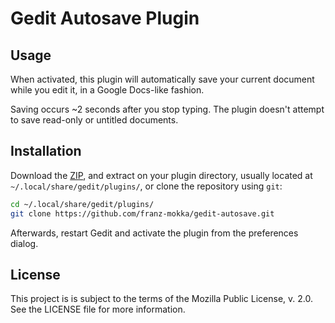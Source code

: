 Gedit Autosave Plugin
=====================

Usage
-----

When activated, this plugin will automatically save your current
document while you edit it, in a Google Docs-like fashion.

Saving occurs ~2 seconds after you stop typing. The plugin doesn't
attempt to save read-only or untitled documents.

Installation
------------

Download the [ZIP][1], and extract on your plugin directory, usually located
at `~/.local/share/gedit/plugins/`, or clone the repository using `git`:

```sh
cd ~/.local/share/gedit/plugins/
git clone https://github.com/franz-mokka/gedit-autosave.git
```

Afterwards, restart Gedit and activate the plugin from the preferences
dialog.

[1]: https://github.com/franz-mokka/gedit-autosave/archive/master.zip

License
-------

This project is is subject to the terms of the Mozilla Public License,
v. 2.0. See the LICENSE file for more information.
